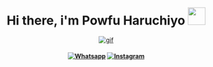 <h1 align="center">Hi there, i'm Powfu Haruchiyo <img src="" width="40px" alt=""><br></h1>

<p align="center">
  <a href="https://github.com/powfuck">
    <img src="https://cutewallpaper.org/21/anime-gif-wallpaper-1920x1080/wg-WallpapersGeneral-Thread-7073716.gif" alt="gif" border="0">
    <h4 align="center">
 <a href="https://wa.me/6289503294960" target="_blank"><img src="https://img.shields.io/badge/Whatsapp-%808080.svg?&style=flat-square&logo=Whatsapp&logoColor=white" alt="Whatsapp"></a> <a href="https://www.instagram.com/ipowfu.vm" target="_blank"><img src="https://img.shields.io/badge/Instagram-%23E4405F.svg?&style=flat-square&logo=instagram&logoColor=white" alt="Instagram"></a>
</h4>
</p>
